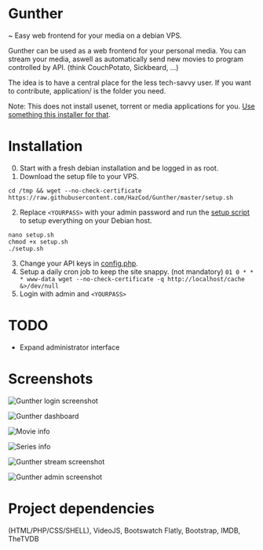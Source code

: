 # Gunther
~ Easy web frontend for your media on a debian VPS.

Gunther can be used as a web frontend for your personal media. You can stream your media, aswell as automatically send new movies to program controlled by API. (think CouchPotato, Sickbeard, ...)

The idea is to have a central place for the less tech-savvy user.
If you want to contribute, application/ is the folder you need.

Note: This does not install usenet, torrent or media applications for you. [Use something this installer for that](https://github.com/igorpecovnik/Debian-micro-home-server).


# Installation
0. Start with a fresh debian installation and be logged in as root.
1. Download the setup file to your VPS.
```
cd /tmp && wget --no-check-certificate https://raw.githubusercontent.com/HazCod/Gunther/master/setup.sh
```
2. Replace `<YOURPASS>` with your admin password and run the [setup script](setup.sh) to setup everything on your Debian host.
```
nano setup.sh
chmod +x setup.sh
./setup.sh
```
3. Change your API keys in [config.php](/application/config.php).
4. Setup a daily cron job to keep the site snappy. (not mandatory)
   `01 0 * * * www-data wget --no-check-certificate -q http://localhost/cache &>/dev/null`
5. Login with admin and `<YOURPASS>`

# TODO
- Expand administrator interface

# Screenshots
![Gunther login screenshot](https://i.imgur.com/RWgQcBR.png "Login screen")

![Gunther dashboard](https://i.imgur.com/UcSAg08.png "Dashboard")

![Movie info](https://i.imgur.com/0QovMZD.png "Movie info page")

![Series info](http://i.imgur.com/JxIlfeC.png "Series info page")

![Gunther stream screenshot](https://i.imgur.com/ddidCuk.jpg "Streaming screen")

![Gunther admin screenshot](https://i.imgur.com/87bhWjv.jpg "Admin interface")


# Project dependencies
(HTML/PHP/CSS/SHELL), VideoJS, Bootswatch Flatly, Bootstrap, IMDB, TheTVDB
